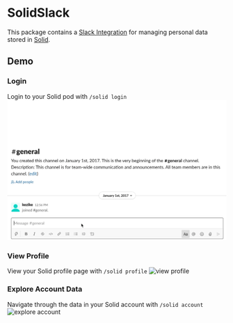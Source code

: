 # SolidSlack
This package contains a [Slack Integration](https://api.slack.com/internal-integrations) for managing personal data stored in [Solid](https://inrupt.com/solid).

## Demo
### Login
Login to your Solid pod with `/solid login`
<img src="https://github.com/kezike/public-data/blob/main/solid-slack/login.gif?raw=true" alt="login" width=600>

### View Profile
View your Solid profile page with `/solid profile`
<img src="https://github.com/kezike/public-data/blob/main/solid-slack/profile.gif?raw=true" alt="view profile" width=600>

### Explore Account Data
Navigate through the data in your Solid account with `/solid account`
<img src="https://github.com/kezike/public-data/blob/main/solid-slack/account.gif?raw=true" alt="explore account" width=600>
